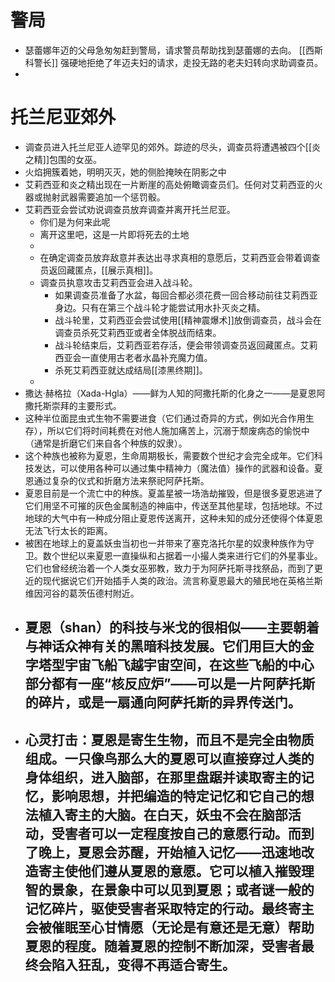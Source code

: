 # 警局
- 瑟蕾娜年迈的父母急匆匆赶到警局，请求警员帮助找到瑟蕾娜的去向。
  [[西斯科警长]] 强硬地拒绝了年迈夫妇的请求，走投无路的老夫妇转向求助调查员。
-
# 托兰尼亚郊外
- 调查员进入托兰尼亚人迹罕见的郊外。踪迹的尽头，调查员将遭遇被四个[[炎之精]]包围的女巫。
- 火焰拥簇着她，明明灭灭，她的侧脸掩映在阴影之中
- 艾莉西亚和炎之精出现在一片断崖的高处俯瞰调查员们。任何对艾莉西亚的火器或抛射武器需要追加一个惩罚骰。
- 艾莉西亚会尝试劝说调查员放弃调查并离开托兰尼亚。
	- 你们是为何来此呢
	- 离开这里吧，这是一片即将死去的土地
	-
	- 在确定调查员放弃敌意并表达出寻求真相的意愿后，艾莉西亚会带着调查员返回藏匿点，[[展示真相]]。
	- 调查员执意攻击艾莉西亚会进入战斗轮。
		- 如果调查员准备了水盆，每回合都必须花费一回合移动前往艾莉西亚身边。只有在第三个战斗轮才能尝试用水扑灭炎之精。
		- 战斗轮里，艾莉西亚会尝试使用[[精神震爆术]]放倒调查员，战斗会在调查员杀死艾莉西亚或者全体脱战而结束。
		- 战斗轮结束后，艾莉西亚若存活，便会带领调查员返回藏匿点。艾莉西亚会一直使用古老者水晶补充魔力值。
		- 杀死艾莉西亚就达成结局[[漆黑终期]]。
	-
- 撒达·赫格拉（Xada-Hgla）——鲜为人知的阿撒托斯的化身之一——是夏恩阿撒托斯崇拜的主要形式。
- 这种半位面昆虫式生物不需要进食（它们通过奇异的方式，例如光合作用生存），所以它们将时间耗费在对他人施加痛苦上，沉溺于颓废病态的愉悦中（通常是折磨它们来自各个种族的奴隶）。
- 这个种族也被称为夏恩，生命周期极长，需要数个世纪才会完全成年。它们科技发达，可以使用各种可以通过集中精神力（魔法值）操作的武器和设备。夏恩通过复杂的仪式和折磨方法来祭祀阿萨托斯。
- 夏恩目前是一个流亡中的种族。夏盖星被一场浩劫摧毁，但是很多夏恩逃进了它们用坚不可摧的灰色金属制造的神庙中，传送至其他星球，包括地球。不过地球的大气中有一种成分阻止夏恩传送离开，这种未知的成分还使得个体夏恩无法飞行太长的距离。
- 被困在地球上的夏盖妖虫当初也一并带来了塞克洛托尔星的奴隶种族作为守卫。数个世纪以来夏恩一直操纵和占据着一小撮人类来进行它们的外星事业。它们也曾经统治着一个人类女巫邪教，致力于为阿萨托斯寻找祭品，而到了更近的现代据说它们开始插手人类的政治。流言称夏恩最大的殖民地在英格兰斯维因河谷的葛茨伍德村附近。
- 夏恩（shan）的科技与米戈的很相似——主要朝着与神话众神有关的黑暗科技发展。它们用巨大的金字塔型宇宙飞船飞越宇宙空间，在这些飞船的中心部分都有一座“核反应炉”——可以是一片阿萨托斯的碎片，或是一扇通向阿萨托斯的异界传送门。
	-
- 心灵打击：夏恩是寄生生物，而且不是完全由物质组成。一只像鸟那么大的夏恩可以直接穿过人类的身体组织，进入脑部，在那里盘踞并读取寄主的记忆，影响思想，并把编造的特定记忆和它自己的想法植入寄主的大脑。在白天，妖虫不会在脑部活动，受害者可以一定程度按自己的意愿行动。而到了晚上，夏恩会苏醒，开始植入记忆——迅速地改造寄主使他们遵从夏恩的意愿。它可以植入摧毁理智的景象，在景象中可以见到夏恩；或者谜一般的记忆碎片，驱使受害者采取特定的行动。最终寄主会被催眠至心甘情愿（无论是有意还是无意）帮助夏恩的程度。随着夏恩的控制不断加深，受害者最终会陷入狂乱，变得不再适合寄生。
	-